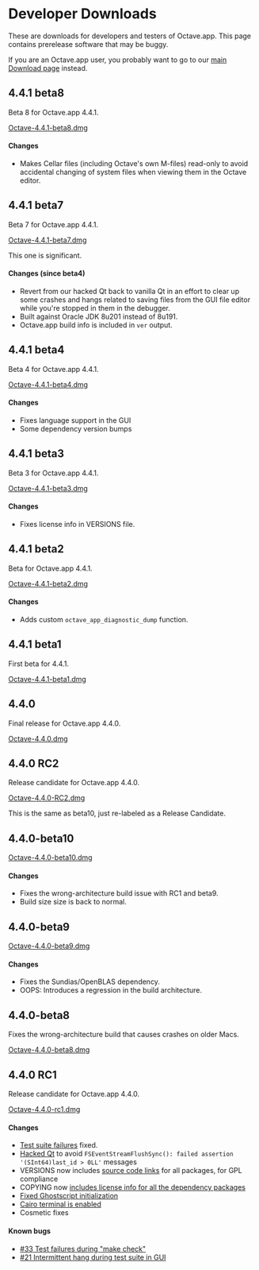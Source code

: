 Developer Downloads
====================

These are downloads for developers and testers of Octave.app. This page contains prerelease software that may be buggy.

If you are an Octave.app user, you probably want to go to our [main Download page](/Download.html) instead.

##  4.4.1 beta8

Beta 8 for Octave.app 4.4.1.

[Octave-4.4.1-beta8.dmg](https://github.com/octave-app/octave-app/releases/download/v4.4.1-beta8/Octave-4.4.1-beta8.dmg)

#### Changes

* Makes Cellar files (including Octave's own M-files) read-only to avoid accidental changing of system files when viewing them in the Octave editor.

##  4.4.1 beta7

Beta 7 for Octave.app 4.4.1.

[Octave-4.4.1-beta7.dmg](https://github.com/octave-app/octave-app/releases/download/v4.4.1-beta7/Octave-4.4.1-beta7.dmg)

This one is significant.

#### Changes (since beta4)

* Revert from our hacked Qt back to vanilla Qt in an effort to clear up some crashes and hangs related to saving files from the GUI file editor while you're stopped in them in the debugger.
* Built against Oracle JDK 8u201 instead of 8u191.
* Octave.app build info is included in `ver` output.

##  4.4.1 beta4

Beta 4 for Octave.app 4.4.1.

[Octave-4.4.1-beta4.dmg](https://github.com/octave-app/octave-app/releases/download/v4.4.1-beta4/Octave-4.4.1-beta4.dmg)

#### Changes

* Fixes language support in the GUI
* Some dependency version bumps

##  4.4.1 beta3

Beta 3 for Octave.app 4.4.1.

[Octave-4.4.1-beta3.dmg](https://github.com/octave-app/octave-app/releases/download/v4.4.1-beta3/Octave-4.4.1-beta3.dmg)

#### Changes

* Fixes license info in VERSIONS file.

##  4.4.1 beta2

Beta for Octave.app 4.4.1.

[Octave-4.4.1-beta2.dmg](https://github.com/octave-app/octave-app/releases/download/v4.4.1-beta2/Octave-4.4.1-beta2.dmg)

#### Changes

* Adds custom `octave_app_diagnostic_dump` function.

##  4.4.1 beta1

First beta for 4.4.1.

[Octave-4.4.1-beta1.dmg](https://github.com/octave-app/octave-app/releases/download/v4.4.1-beta1/Octave-4.4.1-beta1.dmg)

##  4.4.0

Final release for Octave.app 4.4.0.

[Octave-4.4.0.dmg](https://github.com/octave-app/octave-app/releases/download/v4.4.0/Octave-4.4.0.dmg)

##  4.4.0 RC2

Release candidate for Octave.app 4.4.0.

[Octave-4.4.0-RC2.dmg](https://github.com/octave-app/octave-app/releases/download/v4.4.0-rc2/Octave-4.4.0-RC2.dmg)

This is the same as beta10, just re-labeled as a Release Candidate.

##  4.4.0-beta10

[Octave-4.4.0-beta10.dmg](https://github.com/octave-app/octave-app/releases/download/v4.4.0-beta10/Octave-4.4.0-beta10.dmg)

#### Changes

* Fixes the wrong-architecture build issue with RC1 and beta9.
* Build size size is back to normal.

##  4.4.0-beta9

[Octave-4.4.0-beta9.dmg](https://github.com/octave-app/octave-app/releases/download/v4.4.0-beta9/Octave-4.4.0-beta9.dmg)

#### Changes

* Fixes the Sundias/OpenBLAS dependency.
* OOPS: Introduces a regression in the build architecture.

##  4.4.0-beta8

Fixes the wrong-architecture build that causes crashes on older Macs.

[Octave-4.4.0-beta8.dmg](https://github.com/octave-app/octave-app/releases/download/v4.4.0-beta8/Octave-4.4.0-beta8.dmg)

##  4.4.0 RC1

Release candidate for Octave.app 4.4.0.

[Octave-4.4.0-rc1.dmg](https://github.com/octave-app/octave-app/releases/download/v4.4.0-rc1/Octave-4.4.0-rc1.dmg)

####  Changes

* [Test suite failures](https://github.com/octave-app/octave-app-bundler/issues/17) fixed.
* [Hacked Qt](https://github.com/octave-app/octave-app-bundler/issues/13) to avoid `FSEventStreamFlushSync(): failed assertion '(SInt64)last_id > 0LL'` messages
* VERSIONS now includes [source code links](https://github.com/octave-app/homebrew-octave-app/commit/1af9601aad55950276d1ebf78e9d10a46a72eb02) for all packages, for GPL compliance
* COPYING now [includes license info for all the dependency packages](https://github.com/octave-app/octave-app-bundler/issues/27)
* [Fixed Ghostscript initialization](https://github.com/octave-app/octave-app-bundler/issues/20)
* [Cairo terminal is enabled](https://github.com/octave-app/octave-app-bundler/issues/25)
* Cosmetic fixes

####  Known bugs

* [#33 Test failures during "make check"](https://github.com/octave-app/octave-app-bundler/issues/33)
* [#21 Intermittent hang during test suite in GUI](https://github.com/octave-app/octave-app-bundler/issues/21)
